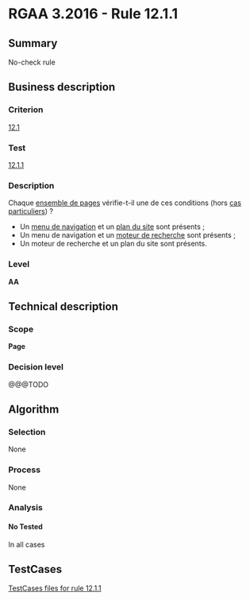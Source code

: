 # RGAA 3.2016 - Rule 12.1.1

## Summary
No-check rule


## Business description

### Criterion
[12.1](http://references.modernisation.gouv.fr/rgaa-accessibilite/criteres.html#crit-12-1)

### Test
[12.1.1](http://references.modernisation.gouv.fr/rgaa-accessibilite/criteres.html#test-12-1-1)

### Description
<div lang="fr">Chaque <a href="http://references.modernisation.gouv.fr/rgaa-accessibilite/glossaire.html#ensemble-de-pages">ensemble de pages</a> v&#xE9;rifie-t-il une de ces conditions (hors <a href="http://references.modernisation.gouv.fr/rgaa-accessibilite/cas-particuliers.html#cp-12-1" title="Cas particuliers pour le crit&#xE8;re 12.1">cas particuliers</a>)&nbsp;? <ul><li>Un <a href="http://references.modernisation.gouv.fr/rgaa-accessibilite/glossaire.html#menu-de-navigation">menu de navigation</a> et un <a href="http://references.modernisation.gouv.fr/rgaa-accessibilite/glossaire.html#page-plan-du-site">plan du site</a> sont pr&#xE9;sents&nbsp;;</li> <li>Un menu de navigation et un <a href="http://references.modernisation.gouv.fr/rgaa-accessibilite/glossaire.html#moteur-de-recherche-interne--un-site-web">moteur de recherche</a> sont pr&#xE9;sents&nbsp;;</li> <li>Un moteur de recherche et un plan du site sont pr&#xE9;sents.</li> </ul></div>

### Level
**AA**


## Technical description

### Scope
**Page**

### Decision level
@@@TODO


## Algorithm

### Selection
None

### Process
None

### Analysis

#### No Tested
In all cases


##  TestCases

[TestCases files for rule 12.1.1](https://github.com/Asqatasun/Asqatasun/tree/RGAA_3.2016/rules/rules-rgaa3.2016/src/test/resources/testcases/rgaa32016/Rgaa32016Rule120101/)


